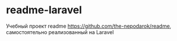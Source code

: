 # readme-laravel
Учебный проект readme https://github.com/the-nepodarok/readme, самостоятельно реализованный на Laravel
